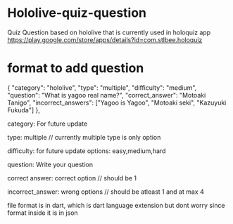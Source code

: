 # Hololive-quiz-question
Quiz Question based on hololive that is currently used in holoquiz app https://play.google.com/store/apps/details?id=com.stlbee.holoquiz

# format to add question
   {
      "category": "hololive",
      "type": "multiple",
      "difficulty": "medium",
      "question": "What is yagoo real name?",
      "correct_answer": "Motoaki Tanigo",
      "incorrect_answers": ["Yagoo is Yagoo", "Motoaki seki", "Kazuyuki Fukuda"]
    },
    
 category: For future update
 
 type: multiple // currently multiple type is only option
 
 difficulty: for future update options: easy,medium,hard
 
 question: Write your question
 
 correct answer: correct option // should be 1
 
 incorrect_answer: wrong options // should be atleast 1 and at max 4
 
 
 
 file format is in dart, which is dart language extension
 but dont worry since format inside it is in json
